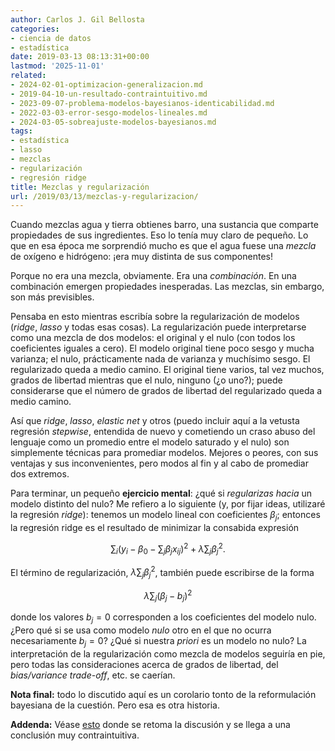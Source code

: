 ```yaml
---
author: Carlos J. Gil Bellosta
categories:
- ciencia de datos
- estadística
date: 2019-03-13 08:13:31+00:00
lastmod: '2025-11-01'
related:
- 2024-02-01-optimizacion-generalizacion.md
- 2019-04-10-un-resultado-contraintuitivo.md
- 2023-09-07-problema-modelos-bayesianos-identicabilidad.md
- 2022-03-03-error-sesgo-modelos-lineales.md
- 2024-03-05-sobreajuste-modelos-bayesianos.md
tags:
- estadística
- lasso
- mezclas
- regularización
- regresión ridge
title: Mezclas y regularización
url: /2019/03/13/mezclas-y-regularizacion/
---
```


Cuando mezclas agua y tierra obtienes barro, una sustancia que comparte propiedades de sus ingredientes. Eso lo tenía muy claro de pequeño. Lo que en esa época me sorprendió mucho es que el agua fuese una _mezcla_ de oxígeno e hidrógeno: ¡era muy distinta de sus componentes!

Porque no era una mezcla, obviamente. Era una _combinación_. En una combinación emergen propiedades inesperadas. Las mezclas, sin embargo, son más previsibles.

Pensaba en esto mientras escribía sobre la regularización de modelos (_ridge_, _lasso_ y todas esas cosas). La regularización puede interpretarse como una mezcla de dos modelos: el original y el nulo (con todos los coeficientes iguales a cero). El modelo original tiene poco sesgo y mucha varianza; el nulo, prácticamente nada de varianza y muchísimo sesgo. El regularizado queda a medio camino. El original tiene varios, tal vez muchos, grados de libertad mientras que el nulo, ninguno (¿o uno?); puede considerarse que el número de grados de libertad del regularizado queda a medio camino.

Así que _ridge_, _lasso_, _elastic net_ y otros (puedo incluir aquí a la vetusta regresión _stepwise_, entendida de nuevo y cometiendo un craso abuso del lenguaje como un promedio entre el modelo saturado y el nulo) son simplemente técnicas para promediar modelos. Mejores o peores, con sus ventajas y sus inconvenientes, pero modos al fin y al cabo de promediar dos extremos.

Para terminar, un pequeño **ejercicio mental**: ¿qué si _regularizas hacia_ un modelo distinto del nulo? Me refiero a lo siguiente (y, por fijar ideas, utilizaré la regresión _ridge_): tenemos un modelo lineal con coeficientes $\beta_j$; entonces la regresión ridge es el resultado de minimizar la consabida expresión

$$ \sum_i (y_i - \beta_0 - \sum_j \beta_j x_{ij})^2 + \lambda \sum_j \beta_j^2.$$


El término de regularización, $\lambda \sum_j \beta_j^2$, también puede escribirse de la forma

$$ \lambda \sum_j (\beta_j - b_j)^2$$

donde los valores $b_j = 0$ corresponden a los coeficientes del modelo nulo. ¿Pero qué si se usa como modelo _nulo_ otro en el que no ocurra necesariamente $b_j = 0$? ¿Qué si nuestra _priori_ es un modelo no nulo? La interpretación de la regularización como mezcla de modelos seguiría en pie, pero todas las consideraciones acerca de grados de libertad, del _bias/variance trade-off_, etc. se caerían.

**Nota final:** todo lo discutido aquí es un corolario tonto de la reformulación bayesiana de la cuestión. Pero esa es otra historia.

**Addenda:** Véase [esto](https://datanalytics.com/2019/04/10/un-resultado-contraintuitivo/) donde se retoma la discusión y se llega a una conclusión muy contraintuitiva.